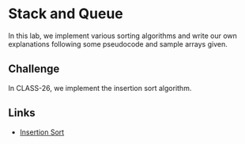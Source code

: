 # Stack and Queue

In this lab, we implement various sorting algorithms and write our own explanations following some pseudocode and sample arrays given.

## Challenge

In CLASS-26, we implement the insertion sort algorithm.

## Links

- [Insertion Sort](./insertion-sort/insertion-sort.md)
